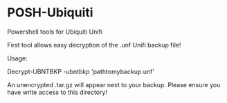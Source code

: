 # POSH-Ubiquiti
Powershell tools for Ubiquiti Unifi


First tool allows easy decryption of the .unf Unifi backup file!

Usage:

Decrypt-UBNTBKP -ubntbkp 'pathtomybackup.unf'

An unencrypted .tar.gz will appear next to your backup. Please ensure you have write access to this directory!
